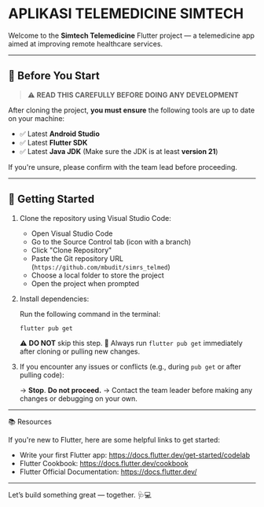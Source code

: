 # APLIKASI TELEMEDICINE SIMTECH

Welcome to the **Simtech Telemedicine** Flutter project — a telemedicine app aimed at improving remote healthcare services.

---

## 📌 Before You Start

> ⚠️ **READ THIS CAREFULLY BEFORE DOING ANY DEVELOPMENT**

After cloning the project, **you must ensure** the following tools are up to date on your machine:

- ✅ Latest **Android Studio**
- ✅ Latest **Flutter SDK**
- ✅ Latest **Java JDK** (Make sure the JDK is at least **version 21**)

If you're unsure, please confirm with the team lead before proceeding.

-------------------------------------------------------------------------------

## 🚀 Getting Started

1. Clone the repository using Visual Studio Code:

   - Open Visual Studio Code
   - Go to the Source Control tab (icon with a branch)
   - Click "Clone Repository"
   - Paste the Git repository URL (``https://github.com/mbudit/simrs_telmed``)
   - Choose a local folder to store the project
   - Open the project when prompted

2. Install dependencies:

   Run the following command in the terminal:
 
   ```bash
   flutter pub get
   ```
   
   ⚠️ **DO NOT** skip this step.
   🔴 Always run ```flutter pub get``` immediately after cloning or pulling new changes.

3. If you encounter any issues or conflicts (e.g., during ```pub get``` or after pulling code):

   → **Stop**. **Do not proceed.**
   → Contact the team leader before making any changes or debugging on your own.

-------------------------------------------------------------------------------

📚 Resources

If you're new to Flutter, here are some helpful links to get started:

- Write your first Flutter app: https://docs.flutter.dev/get-started/codelab
- Flutter Cookbook: https://docs.flutter.dev/cookbook
- Flutter Official Documentation: https://docs.flutter.dev/

-------------------------------------------------------------------------------

Let’s build something great — together. 🩺💻
